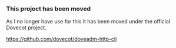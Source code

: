 ### This project has been moved

As I no longer have use for this it has been moved under the official Dovecot project.

https://github.com/dovecot/doveadm-http-cli
